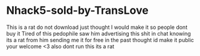 # Nhack5-sold-by-TransLove
This is a rat do not download just thought I would make it so people dont buy it
Tired of this pedophile saw him advertising this shit in chat knowing its a rat from him sending me it for free in the past thought id make it public
your welcome <3 also dont run this its a rat 
